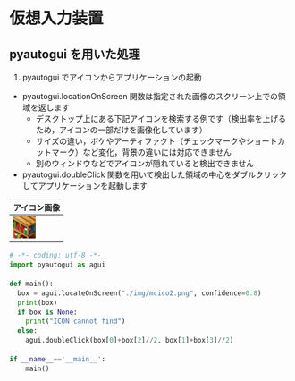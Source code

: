 # 仮想入力装置

## pyautogui を用いた処理
  1. pyautogui でアイコンからアプリケーションの起動
   - pyautogui.locationOnScreen 関数は指定された画像のスクリーン上での領域を返します
      - デスクトップ上にある下記アイコンを検索する例です（検出率を上げるため，アイコンの一部だけを画像化しています）          
      - サイズの違い，ボケやアーティファクト（チェックマークやショートカットマーク）など変化，背景の違いには対応できません
      - 別のウィンドウなどでアイコンが隠れていると検出できません
   - pyautogui.doubleClick 関数を用いて検出した領域の中心をダブルクリックしてアプリケーションを起動します

  | アイコン画像 |
  |:-- |
  | ![mcico2.png](./mcico2.png) |

  ```python
  # -*- coding: utf-8 -*-
  import pyautogui as agui

  def main():
    box = agui.locateOnScreen("./img/mcico2.png", confidence=0.8)
    print(box)
    if box is None:
      print("ICON cannot find")
    else:
      agui.doubleClick(box[0]+box[2]//2, box[1]+box[3]//2)

  if __name__=='__main__':
      main()
  ```
